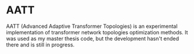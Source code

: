 # AATT
AATT (Advanced Adaptive Transformer Topologies) is an experimental implementation of transformer network topologies optimization methods. It was used as my master thesis code, but the development hasn't ended there and is still in progress.